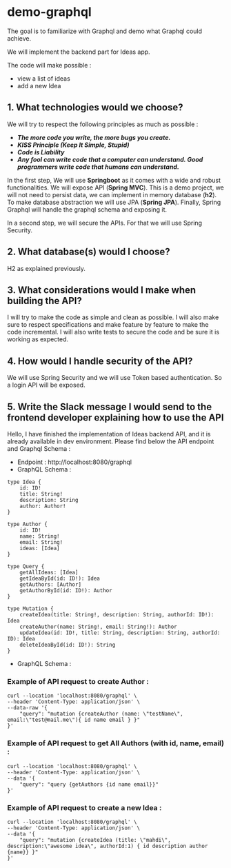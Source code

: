 # demo-graphql
The goal is to familiarize with Graphql and demo what Graphql could achieve.

We will implement the backend part for Ideas app.

The code will make possible :
- view a list of ideas
- add a new Idea


## 1. What technologies would we choose?

We will try to respect the following principles as much as possible :

- **_The more code you write, the more bugs you create._**
- **_KISS Principle (Keep It Simple, Stupid)_**
- **_Code is Liability_**
- **_Any fool can write code that a computer can understand. Good programmers write code that humans can understand._**

In the first step, We will use **Springboot** as it comes with a wide and robust functionalities. We will expose API (**Spring MVC**). This is a demo project, we will not need to persist data, we can implement in memory database (**h2**). To make database abstraction we will use JPA (**Spring JPA**). Finally, Spring Graphql will handle the graphql schema and exposing it.

In a second step, we will secure the APIs. For that we will use Spring Security.

## 2. What database(s) would I choose?
H2 as explained previously.

## 3. What considerations would I make when building the API?

I will try to make the code as simple and clean as possible. I will also make sure to respect specifications and make feature by feature to make the code incremental. I will also write tests to secure the code and be sure it is working as expected.

## 4. How would I handle security of the API?
We will use Spring Security and we will use Token based authentication. So a login API will be exposed.

## 5. Write the Slack message I would send to the frontend developer explaining how to use the API

Hello,
I have finished the implementation of Ideas backend API, and it is already available in dev environment. Please find below the API endpoint and Graphql Schema :
- Endpoint : http://localhost:8080/graphql
- GraphQL Schema :
```
type Idea {
    id: ID!
    title: String!
    description: String
    author: Author!
}

type Author {
    id: ID!
    name: String!
    email: String!
    ideas: [Idea]
}

type Query {
    getAllIdeas: [Idea]
    getIdeaById(id: ID!): Idea
    getAuthors: [Author]
    getAuthorById(id: ID!): Author
}

type Mutation {
    createIdea(title: String!, description: String, authorId: ID!): Idea
    createAuthor(name: String!, email: String!): Author
    updateIdea(id: ID!, title: String, description: String, authorId: ID): Idea
    deleteIdeaById(id: ID!): String
}
```

- GraphQL Schema : 
### Example of API request to create Author : 
```
curl --location 'localhost:8080/graphql' \
--header 'Content-Type: application/json' \
--data-raw '{
    "query": "mutation {createAuthor (name: \"testName\", email:\"test@mail.me\"){ id name email } }"
}'
```

### Example of API request to get All Authors (with id, name, email) :
```
curl --location 'localhost:8080/graphql' \
--header 'Content-Type: application/json' \
--data '{
    "query": "query {getAuthors {id name email}}"
}'
```

### Example of API request to create a new Idea :
```
curl --location 'localhost:8080/graphql' \
--header 'Content-Type: application/json' \
--data '{
    "query": "mutation {createIdea (title: \"mahdi\", description:\"awesome idea\", authorId:1) { id description author {name}} }"
}'
```